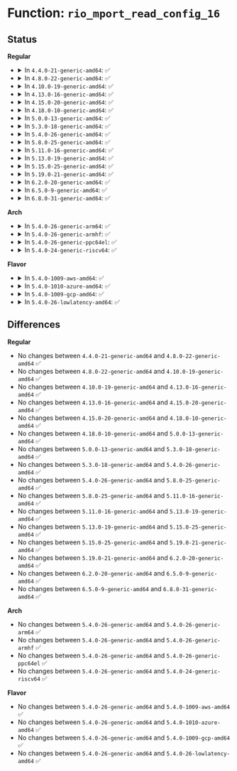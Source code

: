 # Function: <code>rio_mport_read_config_16</code>

## Status
<b>Regular</b>
<ul>
<li>
<details>
<summary>In <code>4.4.0-21-generic-amd64</code>: ✅</summary>

```c
int rio_mport_read_config_16(struct rio_mport * mport, u16 destid, u8 hopcount, u32 offset, u16 * value)
```

```json
{
  "name": "rio_mport_read_config_16",
  "collision_type": "Unique Global",
  "inline_type": "No",
  "funcs": [
    {
      "addr": 18446744071583412320,
      "name": "rio_mport_read_config_16",
      "external": true,
      "loc": "drivers/rapidio/rio-access.c:140",
      "file": "drivers/rapidio/rio-access.c",
      "inline": "seen, unknown",
      "caller_inline": [],
      "caller_func": [
        "drivers/rapidio/rio-sysfs.c:rio_read_config",
        "drivers/rapidio/rio-sysfs.c:rio_read_config"
      ]
    }
  ],
  "symbols": [
    {
      "addr": 18446744071583412320,
      "name": "rio_mport_read_config_16",
      "section": ".text",
      "bind": "STB_GLOBAL",
      "size": 202
    }
  ]
}
```
</details>
</li>
<li>
<details>
<summary>In <code>4.8.0-22-generic-amd64</code>: ✅</summary>

```c
int rio_mport_read_config_16(struct rio_mport * mport, u16 destid, u8 hopcount, u32 offset, u16 * value)
```

```json
{
  "name": "rio_mport_read_config_16",
  "collision_type": "Unique Global",
  "inline_type": "No",
  "funcs": [
    {
      "addr": 18446744071583732064,
      "name": "rio_mport_read_config_16",
      "external": true,
      "loc": "drivers/rapidio/rio-access.c:140",
      "file": "drivers/rapidio/rio-access.c",
      "inline": "seen, unknown",
      "caller_inline": [],
      "caller_func": [
        "drivers/rapidio/rio-sysfs.c:rio_read_config",
        "drivers/rapidio/rio-sysfs.c:rio_read_config"
      ]
    }
  ],
  "symbols": [
    {
      "addr": 18446744071583732064,
      "name": "rio_mport_read_config_16",
      "section": ".text",
      "bind": "STB_GLOBAL",
      "size": 204
    }
  ]
}
```
</details>
</li>
<li>
<details>
<summary>In <code>4.10.0-19-generic-amd64</code>: ✅</summary>

```c
int rio_mport_read_config_16(struct rio_mport * mport, u16 destid, u8 hopcount, u32 offset, u16 * value)
```

```json
{
  "name": "rio_mport_read_config_16",
  "collision_type": "Unique Global",
  "inline_type": "No",
  "funcs": [
    {
      "addr": 18446744071583871600,
      "name": "rio_mport_read_config_16",
      "external": true,
      "loc": "drivers/rapidio/rio-access.c:140",
      "file": "drivers/rapidio/rio-access.c",
      "inline": "seen, unknown",
      "caller_inline": [],
      "caller_func": [
        "drivers/rapidio/rio-sysfs.c:rio_read_config",
        "drivers/rapidio/rio-sysfs.c:rio_read_config"
      ]
    }
  ],
  "symbols": [
    {
      "addr": 18446744071583871600,
      "name": "rio_mport_read_config_16",
      "section": ".text",
      "bind": "STB_GLOBAL",
      "size": 204
    }
  ]
}
```
</details>
</li>
<li>
<details>
<summary>In <code>4.13.0-16-generic-amd64</code>: ✅</summary>

```c
int rio_mport_read_config_16(struct rio_mport * mport, u16 destid, u8 hopcount, u32 offset, u16 * value)
```

```json
{
  "name": "rio_mport_read_config_16",
  "collision_type": "Unique Global",
  "inline_type": "No",
  "funcs": [
    {
      "addr": 18446744071583920512,
      "name": "rio_mport_read_config_16",
      "external": true,
      "loc": "drivers/rapidio/rio-access.c:140",
      "file": "drivers/rapidio/rio-access.c",
      "inline": "seen, unknown",
      "caller_inline": [],
      "caller_func": [
        "drivers/rapidio/rio-sysfs.c:rio_read_config",
        "drivers/rapidio/rio-sysfs.c:rio_read_config"
      ]
    }
  ],
  "symbols": [
    {
      "addr": 18446744071583920512,
      "name": "rio_mport_read_config_16",
      "section": ".text",
      "bind": "STB_GLOBAL",
      "size": 196
    }
  ]
}
```
</details>
</li>
<li>
<details>
<summary>In <code>4.15.0-20-generic-amd64</code>: ✅</summary>

```c
int rio_mport_read_config_16(struct rio_mport * mport, u16 destid, u8 hopcount, u32 offset, u16 * value)
```

```json
{
  "name": "rio_mport_read_config_16",
  "collision_type": "Unique Global",
  "inline_type": "No",
  "funcs": [
    {
      "addr": 18446744071584183808,
      "name": "rio_mport_read_config_16",
      "external": true,
      "loc": "drivers/rapidio/rio-access.c:117",
      "file": "drivers/rapidio/rio-access.c",
      "inline": "seen, unknown",
      "caller_inline": [],
      "caller_func": [
        "drivers/rapidio/rio-sysfs.c:rio_read_config",
        "drivers/rapidio/rio-sysfs.c:rio_read_config"
      ]
    }
  ],
  "symbols": [
    {
      "addr": 18446744071584183808,
      "name": "rio_mport_read_config_16",
      "section": ".text",
      "bind": "STB_GLOBAL",
      "size": 129
    }
  ]
}
```
</details>
</li>
<li>
<details>
<summary>In <code>4.18.0-10-generic-amd64</code>: ✅</summary>

```c
int rio_mport_read_config_16(struct rio_mport * mport, u16 destid, u8 hopcount, u32 offset, u16 * value)
```

```json
{
  "name": "rio_mport_read_config_16",
  "collision_type": "Unique Global",
  "inline_type": "No",
  "funcs": [
    {
      "addr": 18446744071584403936,
      "name": "rio_mport_read_config_16",
      "external": true,
      "loc": "drivers/rapidio/rio-access.c:117",
      "file": "drivers/rapidio/rio-access.c",
      "inline": "seen, unknown",
      "caller_inline": [],
      "caller_func": [
        "drivers/rapidio/rio-sysfs.c:rio_read_config",
        "drivers/rapidio/rio-sysfs.c:rio_read_config"
      ]
    }
  ],
  "symbols": [
    {
      "addr": 18446744071584403936,
      "name": "rio_mport_read_config_16",
      "section": ".text",
      "bind": "STB_GLOBAL",
      "size": 129
    }
  ]
}
```
</details>
</li>
<li>
<details>
<summary>In <code>5.0.0-13-generic-amd64</code>: ✅</summary>

```c
int rio_mport_read_config_16(struct rio_mport * mport, u16 destid, u8 hopcount, u32 offset, u16 * value)
```

```json
{
  "name": "rio_mport_read_config_16",
  "collision_type": "Unique Global",
  "inline_type": "No",
  "funcs": [
    {
      "addr": 18446744071584499232,
      "name": "rio_mport_read_config_16",
      "external": true,
      "loc": "drivers/rapidio/rio-access.c:117",
      "file": "drivers/rapidio/rio-access.c",
      "inline": "seen, unknown",
      "caller_inline": [],
      "caller_func": [
        "drivers/rapidio/rio-sysfs.c:rio_read_config",
        "drivers/rapidio/rio-sysfs.c:rio_read_config"
      ]
    }
  ],
  "symbols": [
    {
      "addr": 18446744071584499232,
      "name": "rio_mport_read_config_16",
      "section": ".text",
      "bind": "STB_GLOBAL",
      "size": 129
    }
  ]
}
```
</details>
</li>
<li>
<details>
<summary>In <code>5.3.0-18-generic-amd64</code>: ✅</summary>

```c
int rio_mport_read_config_16(struct rio_mport * mport, u16 destid, u8 hopcount, u32 offset, u16 * value)
```

```json
{
  "name": "rio_mport_read_config_16",
  "collision_type": "Unique Global",
  "inline_type": "No",
  "funcs": [
    {
      "addr": 18446744071584696752,
      "name": "rio_mport_read_config_16",
      "external": true,
      "loc": "drivers/rapidio/rio-access.c:113",
      "file": "drivers/rapidio/rio-access.c",
      "inline": "seen, unknown",
      "caller_inline": [],
      "caller_func": [
        "drivers/rapidio/rio-sysfs.c:rio_read_config",
        "drivers/rapidio/rio-sysfs.c:rio_read_config"
      ]
    }
  ],
  "symbols": [
    {
      "addr": 18446744071584696752,
      "name": "rio_mport_read_config_16",
      "section": ".text",
      "bind": "STB_GLOBAL",
      "size": 129
    }
  ]
}
```
</details>
</li>
<li>
<details>
<summary>In <code>5.4.0-26-generic-amd64</code>: ✅</summary>

```c
int rio_mport_read_config_16(struct rio_mport * mport, u16 destid, u8 hopcount, u32 offset, u16 * value)
```

```json
{
  "name": "rio_mport_read_config_16",
  "collision_type": "Unique Global",
  "inline_type": "No",
  "funcs": [
    {
      "addr": 18446744071584832560,
      "name": "rio_mport_read_config_16",
      "external": true,
      "loc": "drivers/rapidio/rio-access.c:113",
      "file": "drivers/rapidio/rio-access.c",
      "inline": "seen, unknown",
      "caller_inline": [],
      "caller_func": [
        "drivers/rapidio/rio-sysfs.c:rio_read_config",
        "drivers/rapidio/rio-sysfs.c:rio_read_config"
      ]
    }
  ],
  "symbols": [
    {
      "addr": 18446744071584832560,
      "name": "rio_mport_read_config_16",
      "section": ".text",
      "bind": "STB_GLOBAL",
      "size": 129
    }
  ]
}
```
</details>
</li>
<li>
<details>
<summary>In <code>5.8.0-25-generic-amd64</code>: ✅</summary>

```c
int rio_mport_read_config_16(struct rio_mport * mport, u16 destid, u8 hopcount, u32 offset, u16 * value)
```

```json
{
  "name": "rio_mport_read_config_16",
  "collision_type": "Unique Global",
  "inline_type": "No",
  "funcs": [
    {
      "addr": 18446744071585528000,
      "name": "rio_mport_read_config_16",
      "external": true,
      "loc": "drivers/rapidio/rio-access.c:115",
      "file": "drivers/rapidio/rio-access.c",
      "inline": "seen, unknown",
      "caller_inline": [],
      "caller_func": [
        "drivers/rapidio/rio-sysfs.c:rio_read_config",
        "drivers/rapidio/rio-sysfs.c:rio_read_config"
      ]
    }
  ],
  "symbols": [
    {
      "addr": 18446744071585528000,
      "name": "rio_mport_read_config_16",
      "section": ".text",
      "bind": "STB_GLOBAL",
      "size": 136
    }
  ]
}
```
</details>
</li>
<li>
<details>
<summary>In <code>5.11.0-16-generic-amd64</code>: ✅</summary>

```c
int rio_mport_read_config_16(struct rio_mport * mport, u16 destid, u8 hopcount, u32 offset, u16 * value)
```

```json
{
  "name": "rio_mport_read_config_16",
  "collision_type": "Unique Global",
  "inline_type": "No",
  "funcs": [
    {
      "addr": 18446744071585663872,
      "name": "rio_mport_read_config_16",
      "external": true,
      "loc": "drivers/rapidio/rio-access.c:115",
      "file": "drivers/rapidio/rio-access.c",
      "inline": "seen, unknown",
      "caller_inline": [],
      "caller_func": [
        "drivers/rapidio/rio-sysfs.c:rio_read_config",
        "drivers/rapidio/rio-sysfs.c:rio_read_config"
      ]
    }
  ],
  "symbols": [
    {
      "addr": 18446744071585663872,
      "name": "rio_mport_read_config_16",
      "section": ".text",
      "bind": "STB_GLOBAL",
      "size": 136
    }
  ]
}
```
</details>
</li>
<li>
<details>
<summary>In <code>5.13.0-19-generic-amd64</code>: ✅</summary>

```c
int rio_mport_read_config_16(struct rio_mport * mport, u16 destid, u8 hopcount, u32 offset, u16 * value)
```

```json
{
  "name": "rio_mport_read_config_16",
  "collision_type": "Unique Global",
  "inline_type": "No",
  "funcs": [
    {
      "addr": 18446744071585544688,
      "name": "rio_mport_read_config_16",
      "external": true,
      "loc": "drivers/rapidio/rio-access.c:115",
      "file": "drivers/rapidio/rio-access.c",
      "inline": "seen, unknown",
      "caller_inline": [],
      "caller_func": [
        "drivers/rapidio/rio-sysfs.c:rio_read_config",
        "drivers/rapidio/rio-sysfs.c:rio_read_config"
      ]
    }
  ],
  "symbols": [
    {
      "addr": 18446744071585544688,
      "name": "rio_mport_read_config_16",
      "section": ".text",
      "bind": "STB_GLOBAL",
      "size": 129
    }
  ]
}
```
</details>
</li>
<li>
<details>
<summary>In <code>5.15.0-25-generic-amd64</code>: ✅</summary>

```c
int rio_mport_read_config_16(struct rio_mport * mport, u16 destid, u8 hopcount, u32 offset, u16 * value)
```

```json
{
  "name": "rio_mport_read_config_16",
  "collision_type": "Unique Global",
  "inline_type": "No",
  "funcs": [
    {
      "addr": 18446744071586015440,
      "name": "rio_mport_read_config_16",
      "external": true,
      "loc": "drivers/rapidio/rio-access.c:115",
      "file": "drivers/rapidio/rio-access.c",
      "inline": "seen, unknown",
      "caller_inline": [],
      "caller_func": [
        "drivers/rapidio/rio-sysfs.c:rio_read_config",
        "drivers/rapidio/rio-sysfs.c:rio_read_config"
      ]
    }
  ],
  "symbols": [
    {
      "addr": 18446744071586015440,
      "name": "rio_mport_read_config_16",
      "section": ".text",
      "bind": "STB_GLOBAL",
      "size": 129
    }
  ]
}
```
</details>
</li>
<li>
<details>
<summary>In <code>5.19.0-21-generic-amd64</code>: ✅</summary>

```c
int rio_mport_read_config_16(struct rio_mport * mport, u16 destid, u8 hopcount, u32 offset, u16 * value)
```

```json
{
  "name": "rio_mport_read_config_16",
  "collision_type": "Unique Global",
  "inline_type": "No",
  "funcs": [
    {
      "addr": 18446744071587234064,
      "name": "rio_mport_read_config_16",
      "external": true,
      "loc": "drivers/rapidio/rio-access.c:115",
      "file": "drivers/rapidio/rio-access.c",
      "inline": "seen, unknown",
      "caller_inline": [],
      "caller_func": [
        "drivers/rapidio/rio-sysfs.c:rio_read_config",
        "drivers/rapidio/rio-sysfs.c:rio_read_config"
      ]
    }
  ],
  "symbols": [
    {
      "addr": 18446744071587234064,
      "name": "rio_mport_read_config_16",
      "section": ".text",
      "bind": "STB_GLOBAL",
      "size": 150
    }
  ]
}
```
</details>
</li>
<li>
<details>
<summary>In <code>6.2.0-20-generic-amd64</code>: ✅</summary>

```c
int rio_mport_read_config_16(struct rio_mport * mport, u16 destid, u8 hopcount, u32 offset, u16 * value)
```

```json
{
  "name": "rio_mport_read_config_16",
  "collision_type": "Unique Global",
  "inline_type": "No",
  "funcs": [
    {
      "addr": 18446744071588468032,
      "name": "rio_mport_read_config_16",
      "external": true,
      "loc": "drivers/rapidio/rio-access.c:115",
      "file": "drivers/rapidio/rio-access.c",
      "inline": "seen, unknown",
      "caller_inline": [],
      "caller_func": [
        "drivers/rapidio/rio-sysfs.c:rio_read_config",
        "drivers/rapidio/rio-sysfs.c:rio_read_config"
      ]
    }
  ],
  "symbols": [
    {
      "addr": 18446744071588468032,
      "name": "rio_mport_read_config_16",
      "section": ".text",
      "bind": "STB_GLOBAL",
      "size": 150
    }
  ]
}
```
</details>
</li>
<li>
<details>
<summary>In <code>6.5.0-9-generic-amd64</code>: ✅</summary>

```c
int rio_mport_read_config_16(struct rio_mport * mport, u16 destid, u8 hopcount, u32 offset, u16 * value)
```

```json
{
  "name": "rio_mport_read_config_16",
  "collision_type": "Unique Global",
  "inline_type": "No",
  "funcs": [
    {
      "addr": 18446744071588747216,
      "name": "rio_mport_read_config_16",
      "external": true,
      "loc": "drivers/rapidio/rio-access.c:115",
      "file": "drivers/rapidio/rio-access.c",
      "inline": "seen, unknown",
      "caller_inline": [],
      "caller_func": [
        "drivers/rapidio/rio-sysfs.c:rio_read_config",
        "drivers/rapidio/rio-sysfs.c:rio_read_config"
      ]
    }
  ],
  "symbols": [
    {
      "addr": 18446744071588747216,
      "name": "rio_mport_read_config_16",
      "section": ".text",
      "bind": "STB_GLOBAL",
      "size": 150
    }
  ]
}
```
</details>
</li>
<li>
<details>
<summary>In <code>6.8.0-31-generic-amd64</code>: ✅</summary>

```c
int rio_mport_read_config_16(struct rio_mport * mport, u16 destid, u8 hopcount, u32 offset, u16 * value)
```

```json
{
  "name": "rio_mport_read_config_16",
  "collision_type": "Unique Global",
  "inline_type": "No",
  "funcs": [
    {
      "addr": 18446744071589050432,
      "name": "rio_mport_read_config_16",
      "external": true,
      "loc": "drivers/rapidio/rio-access.c:115",
      "file": "drivers/rapidio/rio-access.c",
      "inline": "seen, unknown",
      "caller_inline": [],
      "caller_func": [
        "drivers/rapidio/rio-sysfs.c:rio_read_config",
        "drivers/rapidio/rio-sysfs.c:rio_read_config"
      ]
    }
  ],
  "symbols": [
    {
      "addr": 18446744071589050432,
      "name": "rio_mport_read_config_16",
      "section": ".text",
      "bind": "STB_GLOBAL",
      "size": 150
    }
  ]
}
```
</details>
</li>
</ul>
<b>Arch</b>
<ul>
<li>
<details>
<summary>In <code>5.4.0-26-generic-arm64</code>: ✅</summary>

```c
int rio_mport_read_config_16(struct rio_mport * mport, u16 destid, u8 hopcount, u32 offset, u16 * value)
```

```json
{
  "name": "rio_mport_read_config_16",
  "collision_type": "Unique Global",
  "inline_type": "No",
  "funcs": [
    {
      "addr": 18446603336497226120,
      "name": "rio_mport_read_config_16",
      "external": true,
      "loc": "drivers/rapidio/rio-access.c:113",
      "file": "drivers/rapidio/rio-access.c",
      "inline": "seen, unknown",
      "caller_inline": [],
      "caller_func": [
        "drivers/rapidio/rio-sysfs.c:rio_read_config",
        "drivers/rapidio/rio-sysfs.c:rio_read_config"
      ]
    }
  ],
  "symbols": [
    {
      "addr": 18446603336497226120,
      "name": "rio_mport_read_config_16",
      "section": ".text",
      "bind": "STB_GLOBAL",
      "size": 168
    }
  ]
}
```
</details>
</li>
<li>
<details>
<summary>In <code>5.4.0-26-generic-armhf</code>: ✅</summary>

```c
int rio_mport_read_config_16(struct rio_mport * mport, u16 destid, u8 hopcount, u32 offset, u16 * value)
```

```json
{
  "name": "rio_mport_read_config_16",
  "collision_type": "Unique Global",
  "inline_type": "No",
  "funcs": [
    {
      "addr": 3230412872,
      "name": "rio_mport_read_config_16",
      "external": true,
      "loc": "drivers/rapidio/rio-access.c:113",
      "file": "drivers/rapidio/rio-access.c",
      "inline": "seen, unknown",
      "caller_inline": [],
      "caller_func": [
        "drivers/rapidio/rio-sysfs.c:rio_read_config",
        "drivers/rapidio/rio-sysfs.c:rio_read_config"
      ]
    }
  ],
  "symbols": [
    {
      "addr": 3230412872,
      "name": "rio_mport_read_config_16",
      "section": ".text",
      "bind": "STB_GLOBAL",
      "size": 164
    }
  ]
}
```
</details>
</li>
<li>
<details>
<summary>In <code>5.4.0-26-generic-ppc64el</code>: ✅</summary>

```c
int rio_mport_read_config_16(struct rio_mport * mport, u16 destid, u8 hopcount, u32 offset, u16 * value)
```

```json
{
  "name": "rio_mport_read_config_16",
  "collision_type": "Unique Global",
  "inline_type": "No",
  "funcs": [
    {
      "addr": 13835058055291172896,
      "name": "rio_mport_read_config_16",
      "external": true,
      "loc": "drivers/rapidio/rio-access.c:113",
      "file": "drivers/rapidio/rio-access.c",
      "inline": "seen, unknown",
      "caller_inline": [],
      "caller_func": [
        "drivers/rapidio/rio-sysfs.c:rio_read_config",
        "drivers/rapidio/rio-sysfs.c:rio_read_config"
      ]
    }
  ],
  "symbols": [
    {
      "addr": 13835058055291172896,
      "name": "rio_mport_read_config_16",
      "section": ".text",
      "bind": "STB_GLOBAL",
      "size": 196
    }
  ]
}
```
</details>
</li>
<li>
<details>
<summary>In <code>5.4.0-24-generic-riscv64</code>: ✅</summary>

```c
int rio_mport_read_config_16(struct rio_mport * mport, u16 destid, u8 hopcount, u32 offset, u16 * value)
```

```json
{
  "name": "rio_mport_read_config_16",
  "collision_type": "Unique Global",
  "inline_type": "No",
  "funcs": [
    {
      "addr": 18446743936275765780,
      "name": "rio_mport_read_config_16",
      "external": true,
      "loc": "drivers/rapidio/rio-access.c:113",
      "file": "drivers/rapidio/rio-access.c",
      "inline": "seen, unknown",
      "caller_inline": [],
      "caller_func": [
        "drivers/rapidio/rio-sysfs.c:rio_read_config",
        "drivers/rapidio/rio-sysfs.c:rio_read_config"
      ]
    }
  ],
  "symbols": [
    {
      "addr": 18446743936275765780,
      "name": "rio_mport_read_config_16",
      "section": ".text",
      "bind": "STB_GLOBAL",
      "size": 106
    }
  ]
}
```
</details>
</li>
</ul>
<b>Flavor</b>
<ul>
<li>
<details>
<summary>In <code>5.4.0-1009-aws-amd64</code>: ✅</summary>

```c
int rio_mport_read_config_16(struct rio_mport * mport, u16 destid, u8 hopcount, u32 offset, u16 * value)
```

```json
{
  "name": "rio_mport_read_config_16",
  "collision_type": "Unique Global",
  "inline_type": "No",
  "funcs": [
    {
      "addr": 18446744071584784032,
      "name": "rio_mport_read_config_16",
      "external": true,
      "loc": "drivers/rapidio/rio-access.c:113",
      "file": "drivers/rapidio/rio-access.c",
      "inline": "seen, unknown",
      "caller_inline": [],
      "caller_func": [
        "drivers/rapidio/rio-sysfs.c:rio_read_config",
        "drivers/rapidio/rio-sysfs.c:rio_read_config"
      ]
    }
  ],
  "symbols": [
    {
      "addr": 18446744071584784032,
      "name": "rio_mport_read_config_16",
      "section": ".text",
      "bind": "STB_GLOBAL",
      "size": 129
    }
  ]
}
```
</details>
</li>
<li>
<details>
<summary>In <code>5.4.0-1010-azure-amd64</code>: ✅</summary>

```c
int rio_mport_read_config_16(struct rio_mport * mport, u16 destid, u8 hopcount, u32 offset, u16 * value)
```

```json
{
  "name": "rio_mport_read_config_16",
  "collision_type": "Unique Global",
  "inline_type": "No",
  "funcs": [
    {
      "addr": 18446744071584714816,
      "name": "rio_mport_read_config_16",
      "external": true,
      "loc": "drivers/rapidio/rio-access.c:113",
      "file": "drivers/rapidio/rio-access.c",
      "inline": "seen, unknown",
      "caller_inline": [],
      "caller_func": [
        "drivers/rapidio/rio-sysfs.c:rio_read_config",
        "drivers/rapidio/rio-sysfs.c:rio_read_config"
      ]
    }
  ],
  "symbols": [
    {
      "addr": 18446744071584714816,
      "name": "rio_mport_read_config_16",
      "section": ".text",
      "bind": "STB_GLOBAL",
      "size": 129
    }
  ]
}
```
</details>
</li>
<li>
<details>
<summary>In <code>5.4.0-1009-gcp-amd64</code>: ✅</summary>

```c
int rio_mport_read_config_16(struct rio_mport * mport, u16 destid, u8 hopcount, u32 offset, u16 * value)
```

```json
{
  "name": "rio_mport_read_config_16",
  "collision_type": "Unique Global",
  "inline_type": "No",
  "funcs": [
    {
      "addr": 18446744071584785456,
      "name": "rio_mport_read_config_16",
      "external": true,
      "loc": "drivers/rapidio/rio-access.c:113",
      "file": "drivers/rapidio/rio-access.c",
      "inline": "seen, unknown",
      "caller_inline": [],
      "caller_func": [
        "drivers/rapidio/rio-sysfs.c:rio_read_config",
        "drivers/rapidio/rio-sysfs.c:rio_read_config"
      ]
    }
  ],
  "symbols": [
    {
      "addr": 18446744071584785456,
      "name": "rio_mport_read_config_16",
      "section": ".text",
      "bind": "STB_GLOBAL",
      "size": 129
    }
  ]
}
```
</details>
</li>
<li>
<details>
<summary>In <code>5.4.0-26-lowlatency-amd64</code>: ✅</summary>

```c
int rio_mport_read_config_16(struct rio_mport * mport, u16 destid, u8 hopcount, u32 offset, u16 * value)
```

```json
{
  "name": "rio_mport_read_config_16",
  "collision_type": "Unique Global",
  "inline_type": "No",
  "funcs": [
    {
      "addr": 18446744071584890304,
      "name": "rio_mport_read_config_16",
      "external": true,
      "loc": "drivers/rapidio/rio-access.c:113",
      "file": "drivers/rapidio/rio-access.c",
      "inline": "seen, unknown",
      "caller_inline": [],
      "caller_func": [
        "drivers/rapidio/rio-sysfs.c:rio_read_config",
        "drivers/rapidio/rio-sysfs.c:rio_read_config"
      ]
    }
  ],
  "symbols": [
    {
      "addr": 18446744071584890304,
      "name": "rio_mport_read_config_16",
      "section": ".text",
      "bind": "STB_GLOBAL",
      "size": 129
    }
  ]
}
```
</details>
</li>
</ul>

## Differences
<b>Regular</b>
<ul>
<li>
No changes between <code>4.4.0-21-generic-amd64</code> and <code>4.8.0-22-generic-amd64</code> ✅
</li>
<li>
No changes between <code>4.8.0-22-generic-amd64</code> and <code>4.10.0-19-generic-amd64</code> ✅
</li>
<li>
No changes between <code>4.10.0-19-generic-amd64</code> and <code>4.13.0-16-generic-amd64</code> ✅
</li>
<li>
No changes between <code>4.13.0-16-generic-amd64</code> and <code>4.15.0-20-generic-amd64</code> ✅
</li>
<li>
No changes between <code>4.15.0-20-generic-amd64</code> and <code>4.18.0-10-generic-amd64</code> ✅
</li>
<li>
No changes between <code>4.18.0-10-generic-amd64</code> and <code>5.0.0-13-generic-amd64</code> ✅
</li>
<li>
No changes between <code>5.0.0-13-generic-amd64</code> and <code>5.3.0-18-generic-amd64</code> ✅
</li>
<li>
No changes between <code>5.3.0-18-generic-amd64</code> and <code>5.4.0-26-generic-amd64</code> ✅
</li>
<li>
No changes between <code>5.4.0-26-generic-amd64</code> and <code>5.8.0-25-generic-amd64</code> ✅
</li>
<li>
No changes between <code>5.8.0-25-generic-amd64</code> and <code>5.11.0-16-generic-amd64</code> ✅
</li>
<li>
No changes between <code>5.11.0-16-generic-amd64</code> and <code>5.13.0-19-generic-amd64</code> ✅
</li>
<li>
No changes between <code>5.13.0-19-generic-amd64</code> and <code>5.15.0-25-generic-amd64</code> ✅
</li>
<li>
No changes between <code>5.15.0-25-generic-amd64</code> and <code>5.19.0-21-generic-amd64</code> ✅
</li>
<li>
No changes between <code>5.19.0-21-generic-amd64</code> and <code>6.2.0-20-generic-amd64</code> ✅
</li>
<li>
No changes between <code>6.2.0-20-generic-amd64</code> and <code>6.5.0-9-generic-amd64</code> ✅
</li>
<li>
No changes between <code>6.5.0-9-generic-amd64</code> and <code>6.8.0-31-generic-amd64</code> ✅
</li>
</ul>
<b>Arch</b>
<ul>
<li>
No changes between <code>5.4.0-26-generic-amd64</code> and <code>5.4.0-26-generic-arm64</code> ✅
</li>
<li>
No changes between <code>5.4.0-26-generic-amd64</code> and <code>5.4.0-26-generic-armhf</code> ✅
</li>
<li>
No changes between <code>5.4.0-26-generic-amd64</code> and <code>5.4.0-26-generic-ppc64el</code> ✅
</li>
<li>
No changes between <code>5.4.0-26-generic-amd64</code> and <code>5.4.0-24-generic-riscv64</code> ✅
</li>
</ul>
<b>Flavor</b>
<ul>
<li>
No changes between <code>5.4.0-26-generic-amd64</code> and <code>5.4.0-1009-aws-amd64</code> ✅
</li>
<li>
No changes between <code>5.4.0-26-generic-amd64</code> and <code>5.4.0-1010-azure-amd64</code> ✅
</li>
<li>
No changes between <code>5.4.0-26-generic-amd64</code> and <code>5.4.0-1009-gcp-amd64</code> ✅
</li>
<li>
No changes between <code>5.4.0-26-generic-amd64</code> and <code>5.4.0-26-lowlatency-amd64</code> ✅
</li>
</ul>
